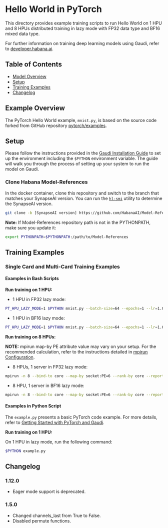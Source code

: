 
# Hello World in PyTorch

This directory provides example training scripts to run Hello World on 1 HPU and 8 HPUs distributed training in lazy mode with FP32 data type and BF16 mixed data type.

For further information on training deep learning models using Gaudi, refer to [developer.habana.ai](https://developer.habana.ai/resources/).

## Table of Contents

* [Model Overview](#model-overview)
* [Setup](#setup)
* [Training Examples](#training-examples)
* [Changelog](#changelog)

## Example Overview

The PyTorch Hello World example, `mnist.py`, is based on the source code forked from GitHub repository
[pytorch/examples](https://github.com/pytorch/examples/tree/master/mnist).

## Setup

Please follow the instructions provided in the [Gaudi Installation Guide](https://docs.habana.ai/en/latest/Installation_Guide/GAUDI_Installation_Guide.html) to set up the environment including the `$PYTHON` environment variable. The guide will walk you through the process of setting up your system to run the model on Gaudi.

### Clone Habana Model-References

In the docker container, clone this repository and switch to the branch that matches your SynapseAI version. You can run the [`hl-smi`](https://docs.habana.ai/en/latest/Management_and_Monitoring/System_Management_Tools_Guide/System_Management_Tools.html#hl-smi-utility-options) utility to determine the SynapseAI version.

```bash
git clone -b [SynapseAI version] https://github.com/HabanaAI/Model-References /path/to/Model-References
```

**Note:** If Model-References repository path is not in the PYTHONPATH, make sure you update it:
```bash
export PYTHONPATH=$PYTHONPATH:/path/to/Model-References
```

## Training Examples

### Single Card and Multi-Card Training Examples

#### Examples in Bash Scripts

**Run training on 1 HPU:**

- 1 HPU in FP32 lazy mode:

```bash
PT_HPU_LAZY_MODE=1 $PYTHON mnist.py --batch-size=64 --epochs=1 --lr=1.0 --gamma=0.7 --hpu
```

- 1 HPU in BF16 lazy mode:

```bash
PT_HPU_LAZY_MODE=1 $PYTHON mnist.py --batch-size=64 --epochs=1 --lr=1.0 --gamma=0.7 --hpu --autocast
```

**Run training on 8 HPUs:**

**NOTE:** mpirun map-by PE attribute value may vary on your setup. For the recommended calculation, refer to the instructions detailed in [mpirun Configuration](https://docs.habana.ai/en/latest/TensorFlow/Tensorflow_Scaling_Guide/Horovod_Scaling/index.html#mpirun-configuration).



- 8 HPUs, 1 server in FP32 lazy mode:

```bash
mpirun -n 8 --bind-to core --map-by socket:PE=6 --rank-by core --report-bindings --allow-run-as-root -x PT_HPU_LAZY_MODE=1 $PYTHON mnist.py --batch-size=64 --epochs=1 --lr=1.0 --gamma=0.7 --hpu
```

- 8 HPU, 1 server in BF16 lazy mode:

```bash
mpirun -n 8 --bind-to core --map-by socket:PE=6 --rank-by core --report-bindings --allow-run-as-root -x PT_HPU_LAZY_MODE=1 $PYTHON mnist.py --batch-size=64 --epochs=1 --lr=1.0 --gamma=0.7 --hpu --autocast
```

#### Examples in Python Script

The `example.py` presents a basic PyTorch code example. For more details, refer to [Getting Started with PyTorch and Gaudi](https://docs.habana.ai/en/latest/PyTorch/Getting_Started_with_PyTorch_and_Gaudi/Getting_Started_with_PyTorch.html).

**Run training on 1 HPU:**

On 1 HPU in lazy mode, run the following command:

```bash
$PYTHON example.py
```

## Changelog

### 1.12.0
 - Eager mode support is deprecated.

### 1.5.0
 - Changed channels_last from True to False.
 - Disabled permute functions.
